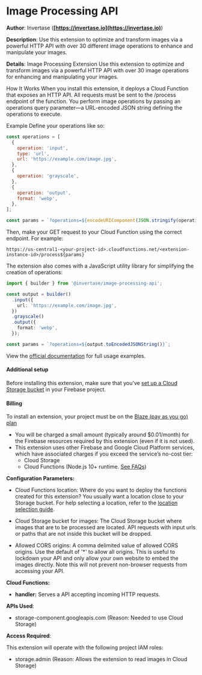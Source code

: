 # Image Processing API

**Author**: Invertase (**[https://invertase.io](https://invertase.io)**)

**Description**: Use this extension to optimize and transform images via a powerful HTTP API with over 30 different image operations to enhance and manipulate your images.



**Details**: Image Processing Extension
Use this extension to optimize and transform images via a powerful HTTP API with over 30 image operations for enhancing and manipulating your images.

How It Works
When you install this extension, it deploys a Cloud Function that exposes an HTTP API. All requests must be sent to the /process endpoint of the function. You perform image operations by passing an operations query parameter—a URL-encoded JSON string defining the operations to execute.

Example
Define your operations like so:

```js
const operations = [
  {
    operation: 'input',
    type: 'url',
    url: 'https://example.com/image.jpg',
  },
  {
    operation: 'grayscale',
  },
  {
    operation: 'output',
    format: 'webp',
  },
];

const params = `?operations=${encodeURIComponent(JSON.stringify(operations))}`;
```
Then, make your GET request to your Cloud Function using the correct endpoint. For example:

```
https://us-central1-<your-project-id>.cloudfunctions.net/<extension-instance-id>/process${params}
```

The extension also comes with a JavaScript utility library for simplifying the creation of operations:

```ts
import { builder } from '@invertase/image-processing-api';

const output = builder()
  .input({
    url: 'https://example.com/image.jpg',
  })
  .grayscale()
  .output({
    format: 'webp',
  });

const params = `?operations=${output.toEncodedJSONString()}`;
```

View the [official documentation](https://extensions.invertase.dev/image-processing-api) for full usage examples.

#### Additional setup

Before installing this extension, make sure that you've [set up a Cloud Storage bucket](https://firebase.google.com/docs/storage) in your Firebase project.

#### Billing

To install an extension, your project must be on the [Blaze (pay as you go) plan](https://firebase.google.com/pricing)

- You will be charged a small amount (typically around $0.01/month) for the Firebase resources required by this extension (even if it is not used).
- This extension uses other Firebase and Google Cloud Platform services, which have associated charges if you exceed the service’s no-cost tier:
  - Cloud Storage
  - Cloud Functions (Node.js 10+ runtime. [See FAQs](https://firebase.google.com/support/faq#extensions-pricing))




**Configuration Parameters:**

* Cloud Functions location: Where do you want to deploy the functions created for this extension? You usually want a location close to your Storage bucket. For help selecting a location, refer to the [location selection guide](https://firebase.google.com/docs/functions/locations).

* Cloud Storage bucket for images: The Cloud Storage bucket where images that are to be processed are located. API requests with input urls or paths that are not inside this bucket will be dropped.


* Allowed CORS origins: A comma delimited value of allowed CORS origins. Use the default of '*' to allow all origins. This is useful to lockdown your API and only allow your own website to embed the images directly. Note this will not prevent non-browser requests from accessing your API.




**Cloud Functions:**

* **handler:** Serves a API accepting incoming HTTP requests.



**APIs Used**:

* storage-component.googleapis.com (Reason: Needed to use Cloud Storage)



**Access Required**:



This extension will operate with the following project IAM roles:

* storage.admin (Reason: Allows the extension to read images in Cloud Storage)
